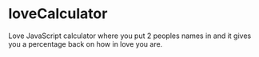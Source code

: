 # loveCalculator
Love JavaScript calculator where you put 2 peoples names in and it gives you a percentage back on how in love you are. 


